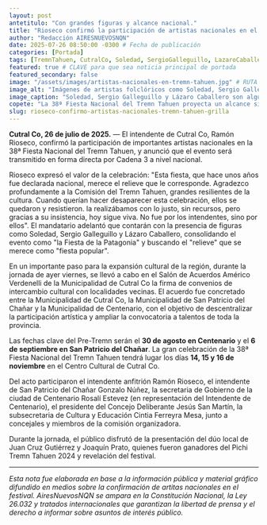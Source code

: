 ```yaml
---
layout: post
antetitulo: "Con grandes figuras y alcance nacional."
title: "Rioseco confirmó la participación de artistas nacionales en el Tremn Tahuen: Soledad, Lázaro Caballero y Galleguillo encabezan la grilla."
author: "Redacción AIRESNUEVOSNQN"
date: 2025-07-26 08:50:00 -0300 # Fecha de publicación
categories: [Portada]
tags: [TremnTahuen, CutralCo, Soledad, SergioGalleguillo, LazaroCaballero, FiestaNacional, Folclore, Cultura, Neuquen, Eventos, Cadena3, PreTremn]
featured: true # CLAVE para que sea noticia principal de portada
featured_secondary: false
image: "/assets/images/artistas-nacionales-en-tremn-tahuen.jpg" # RUTA DE LA IMAGEN (SUGERENCIA: 800px x 600px, proporción 4:3)
image_alt: "Imágenes de artistas folclóricos como Soledad, Sergio Galleguillo y Lázaro Caballero, con el logo del Tremn Tahuen."
image_caption: "Soledad, Sergio Galleguillo y Lázaro Caballero son algunas de las figuras que se presentarán en la 38ª Fiesta Nacional del Tremn Tahuen."
copete: "La 38ª Fiesta Nacional del Tremn Tahuen proyecta un alcance sin precedentes al sumar sedes de pre-selección en Centenario y San Patricio del Chañar, y asegurar la participación de figuras de renombre como Soledad, Lázaro Caballero y  Sergio Galleguillo, con emisión en vivo para todo el país."
slug: rioseco-confirmo-artistas-nacionales-tremn-tahuen-grilla
---
```


**Cutral Co, 26 de julio de 2025.** — El intendente de Cutral Co, Ramón Rioseco, confirmó la participación de importantes artistas nacionales en la 38ª Fiesta Nacional del Tremn Tahuen, y anunció que el evento será transmitido en forma directa por Cadena 3 a nivel nacional.

Rioseco expresó el valor de la celebración: "Esta fiesta, que hace unos años fue declarada nacional, merece el relieve que le corresponde. Agradezco profundamente a la Comisión del Tremn Tahuen, grandes resilientes de la cultura. Cuando querían hacer desaparecer esta celebración, ellos se quedaron y resistieron. la realizábamos con lo justo, sin recursos, pero gracias a su insistencia, hoy sigue viva. No fue por los intendentes, sino por ellos". El mandatario adelantó que contarán con la presencia de figuras como Soledad, Sergio Galleguillo y Lázaro Caballero, consolidando el evento como "la Fiesta de la Patagonia" y buscando el "relieve" que se merece como "fiesta popular".

En un importante paso para la expansión cultural de la región, durante la jornada de ayer viernes, se llevó a cabo en el Salón de Acuerdos Américo Verdenelli de la Municipalidad de Cutral Co la firma de convenios de intercambio cultural con localidades vecinas. El acuerdo fue concretado entre la Municipalidad de Cutral Co, la Municipalidad de San Patricio del Chañar y la Municipalidad de Centenario, con el objetivo de descentralizar la participación artística y ampliar la convocatoria a talentos de toda la provincia.

Las fechas clave del Pre-Tremn serán el **30 de agosto en Centenario** y el **6 de septiembre en San Patricio del Chañar**. La gran celebración de la 38ª Fiesta Nacional del Tremn Tahuen tendrá lugar los días **14, 15 y 16 de noviembre** en el Centro Cultural de Cutral Co.

Del acto participaron el intendente anfitrión Ramón Rioseco, el intendente de San Patricio del Chañar Gonzalo Núñez, la secretaria de Gobierno de la ciudad de Centenario Rosalí Estevez (en representación del Intendente de Centenario), el presidente del Concejo Deliberante Jesús San Martín, la subsecretaria de Cultura y Educación Cintia Ferreyra Mesa, junto a concejales y miembros de la comisión organizadora.

Durante la jornada, el público disfrutó de la presentación del dúo local de Juan Cruz Gutiérrez y Joaquín Prato, quienes fueron ganadores del Pichi Tremn Tahuen 2024 y revelación del festival.

---
*Esta nota fue elaborada en base a la información pública y material gráfico difundido en medios sobre la confirmación de artitas nacionales en el festival. AiresNuevosNQN se ampara en la Constitución Nacional, la Ley 26.032 y tratados internacionales que garantizan la libertad de prensa y el derecho a informar sobre asuntos de interés público.*